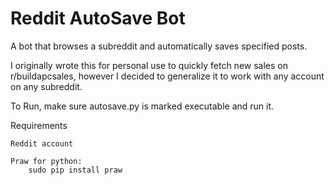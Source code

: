# Reddit AutoSave Bot
A bot that browses a subreddit and automatically saves specified posts.

I originally wrote this for personal use to quickly fetch new sales on r/buildapcsales,
however I decided to generalize it to work with any account on any subreddit.

To Run, make sure autosave.py is marked executable and run it.

Requirements

    Reddit account

    Praw for python:
        sudo pip install praw

